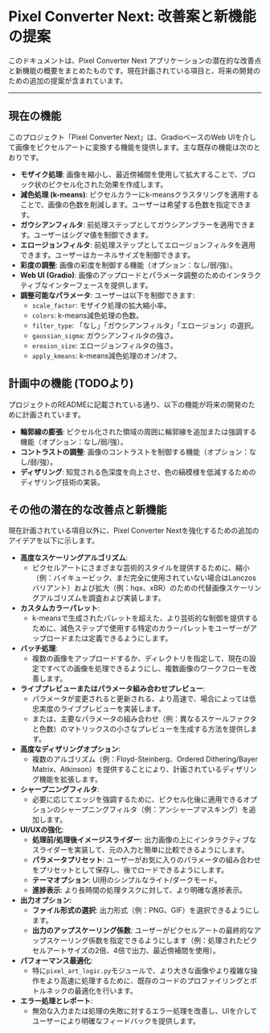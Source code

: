 # Pixel Converter Next: 改善案と新機能の提案

このドキュメントは、Pixel Converter Next アプリケーションの潜在的な改善点と新機能の概要をまとめたものです。現在計画されている項目と、将来の開発のための追加の提案が含まれています。

---
## 現在の機能

このプロジェクト「Pixel Converter Next」は、GradioベースのWeb UIを介して画像をピクセルアートに変換する機能を提供します。主な既存の機能は次のとおりです。

- **モザイク処理**: 画像を縮小し、最近傍補間を使用して拡大することで、ブロック状のピクセル化された効果を作成します。
- **減色処理 (k-means)**: ピクセルカラーにk-meansクラスタリングを適用することで、画像の色数を削減します。ユーザーは希望する色数を指定できます。
- **ガウシアンフィルタ**: 前処理ステップとしてガウシアンブラーを適用できます。ユーザーはシグマ値を制御できます。
- **エロージョンフィルタ**: 前処理ステップとしてエロージョンフィルタを適用できます。ユーザーはカーネルサイズを制御できます。
- **彩度の調整**: 画像の彩度を制御する機能（オプション：なし/弱/強）。
- **Web UI (Gradio)**: 画像のアップロードとパラメータ調整のためのインタラクティブなインターフェースを提供します。
- **調整可能なパラメータ**: ユーザーは以下を制御できます:
    - `scale_factor`: モザイク処理の拡大縮小率。
    - `colors`: k-means減色処理の色数。
    - `filter_type`: 「なし」「ガウシアンフィルタ」「エロージョン」の選択。
    - `gaussian_sigma`: ガウシアンフィルタの強さ。
    - `erosion_size`: エロージョンフィルタの強さ。
    - `apply_kmeans`: k-means減色処理のオン/オフ。

## 計画中の機能 (TODOより)

プロジェクトのREADMEに記載されている通り、以下の機能が将来の開発のために計画されています。

- **輪郭線の膨張**: ピクセル化された領域の周囲に輪郭線を追加または強調する機能（オプション：なし/弱/強）。
- **コントラストの調整**: 画像のコントラストを制御する機能（オプション：なし/弱/強）。
- **ディザリング**: 知覚される色深度を向上させ、色の縞模様を低減するためのディザリング技術の実装。

## その他の潜在的な改善点と新機能

現在計画されている項目以外に、Pixel Converter Nextを強化するための追加のアイデアを以下に示します。

- **高度なスケーリングアルゴリズム**:
    - ピクセルアートにさまざまな芸術的スタイルを提供するために、縮小（例：バイキュービック、まだ完全に使用されていない場合はLanczosバリアント）および拡大（例：hqx、xBR）のための代替画像スケーリングアルゴリズムを調査および実装します。
- **カスタムカラーパレット**:
    - k-meansで生成されたパレットを超えた、より芸術的な制御を提供するために、減色ステップで使用する特定のカラーパレットをユーザーがアップロードまたは定義できるようにします。
- **バッチ処理**:
    - 複数の画像をアップロードするか、ディレクトリを指定して、現在の設定ですべての画像を処理できるようにし、複数画像のワークフローを改善します。
- **ライブプレビューまたはパラメータ組み合わせプレビュー**:
    - パラメータが変更されると更新される、より高速で、場合によっては低忠実度のライブプレビューを実装します。
    - または、主要なパラメータの組み合わせ（例：異なるスケールファクタと色数）のマトリックスの小さなプレビューを生成する方法を提供します。
- **高度なディザリングオプション**:
    - 複数のアルゴリズム（例：Floyd-Steinberg、Ordered Dithering/Bayer Matrix、Atkinson）を提供することにより、計画されているディザリング機能を拡張します。
- **シャープニングフィルタ**:
    - 必要に応じてエッジを強調するために、ピクセル化後に適用できるオプションのシャープニングフィルタ（例：アンシャープマスキング）を追加します。
- **UI/UXの強化**:
    - **処理前/処理後イメージスライダー**: 出力画像の上にインタラクティブなスライダーを実装して、元の入力と簡単に比較できるようにします。
    - **パラメータプリセット**: ユーザーがお気に入りのパラメータの組み合わせをプリセットとして保存し、後でロードできるようにします。
    - **テーマオプション**: UI用のシンプルなライト/ダークモード。
    - **進捗表示**: より長時間の処理タスクに対して、より明確な進捗表示。
- **出力オプション**:
    - **ファイル形式の選択**: 出力形式（例：PNG、GIF）を選択できるようにします。
    - **出力のアップスケーリング係数**: ユーザーがピクセルアートの最終的なアップスケーリング係数を指定できるようにします（例：処理されたピクセルアートサイズの2倍、4倍で出力、最近傍補間を使用）。
- **パフォーマンス最適化**:
    - 特に`pixel_art_logic.py`モジュールで、より大きな画像やより複雑な操作をより高速に処理するために、既存のコードのプロファイリングとボトルネックの最適化を行います。
- **エラー処理とレポート**:
    - 無効な入力または処理の失敗に対するエラー処理を改善し、UIを介してユーザーにより明確なフィードバックを提供します。

